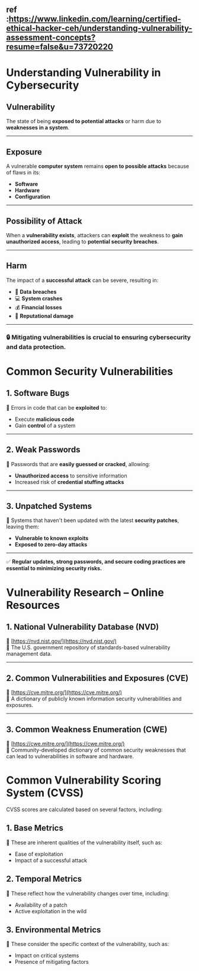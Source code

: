 ## ref :https://www.linkedin.com/learning/certified-ethical-hacker-ceh/understanding-vulnerability-assessment-concepts?resume=false&u=73720220

# **Understanding Vulnerability in Cybersecurity**  

## **Vulnerability**  
The state of being **exposed to potential attacks** or harm due to **weaknesses in a system**.

---

## **Exposure**  
A vulnerable **computer system** remains **open to possible attacks** because of flaws in its:  
- **Software**  
- **Hardware**  
- **Configuration**  

---

## **Possibility of Attack**  
When a **vulnerability exists**, attackers can **exploit** the weakness to **gain unauthorized access**, leading to **potential security breaches**.

---

## **Harm**  
The impact of a **successful attack** can be severe, resulting in:  
- 📂 **Data breaches**  
- 💻 **System crashes**  
- 💰 **Financial losses**  
- 🏢 **Reputational damage**  

---

### **🔒 Mitigating vulnerabilities is crucial to ensuring cybersecurity and data protection.**  


# **Common Security Vulnerabilities**

## **1. Software Bugs**  
🐞 Errors in code that can be **exploited** to:  
- Execute **malicious code**  
- Gain **control** of a system  

---

## **2. Weak Passwords**  
🔑 Passwords that are **easily guessed or cracked**, allowing:  
- **Unauthorized access** to sensitive information  
- Increased risk of **credential stuffing attacks**  

---

## **3. Unpatched Systems**  
🛑 Systems that haven't been updated with the latest **security patches**, leaving them:  
- **Vulnerable to known exploits**  
- **Exposed to zero-day attacks**  

---

✅ **Regular updates, strong passwords, and secure coding practices are essential to minimizing security risks.**


# **Vulnerability Research – Online Resources**

## **1. National Vulnerability Database (NVD)**
🔗 [https://nvd.nist.gov/](https://nvd.nist.gov/)  
📌 The U.S. government repository of standards-based vulnerability management data.

---

## **2. Common Vulnerabilities and Exposures (CVE)**
🔗 [https://cve.mitre.org/](https://cve.mitre.org/)  
📌 A dictionary of publicly known information security vulnerabilities and exposures.

---

## **3. Common Weakness Enumeration (CWE)**
🔗 [https://cwe.mitre.org/](https://cwe.mitre.org/)  
📌 Community-developed dictionary of common security weaknesses that can lead to vulnerabilities in software and hardware.
# **Common Vulnerability Scoring System (CVSS)**

CVSS scores are calculated based on several factors, including:

## **1. Base Metrics**
📌 These are inherent qualities of the vulnerability itself, such as:  
- Ease of exploitation  
- Impact of a successful attack  

## **2. Temporal Metrics**
📌 These reflect how the vulnerability changes over time, including:  
- Availability of a patch  
- Active exploitation in the wild  

## **3. Environmental Metrics**
📌 These consider the specific context of the vulnerability, such as:  
- Impact on critical systems  
- Presence of mitigating factors  

